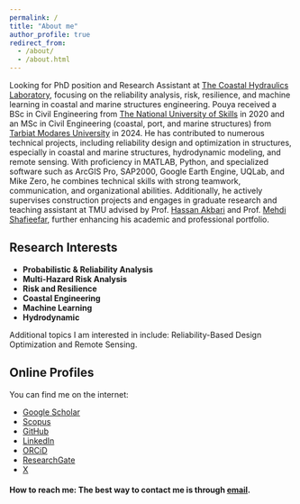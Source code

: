 ```yaml
---
permalink: /
title: "About me"
author_profile: true
redirect_from: 
  - /about/
  - /about.html
---
```


Looking for PhD position and Research Assistant at [The Coastal Hydraulics Laboratory](https://CoastalHydLab.modares.ac.ir/), focusing on the reliability analysis, risk, resilience, and machine learning in coastal and marine structures engineering. Pouya received a BSc in Civil Engineering from [The National University of Skills](https://nus.ac.ir/en/) in 2020 and an MSc in Civil Engineering (coastal, port, and marine structures) from [Tarbiat Modares University](https://modares.ac.ir/en) in 2024. He has contributed to numerous technical projects, including reliability design and optimization in structures, especially in coastal and marine structures, hydrodynamic modeling, and remote sensing. With proficiency in MATLAB, Python, and specialized software such as ArcGIS Pro, SAP2000, Google Earth Engine, UQLab, and Mike Zero, he combines technical skills with strong teamwork, communication, and organizational abilities. Additionally, he actively supervises construction projects and engages in graduate research and teaching assistant at TMU advised by Prof. [Hassan Akbari](https://www.modares.ac.ir/~akbari.h) and Prof. [Mehdi Shafieefar](https://www.modares.ac.ir/~shafiee), further enhancing his academic and professional portfolio.

## Research Interests
  * **Probabilistic & Reliability Analysis**
  * **Multi-Hazard Risk Analysis**
  * **Risk and Resilience**
  * **Coastal Engineering**
  * **Machine Learning**
  * **Hydrodynamic**

Additional topics I am interested in include: Reliability-Based Design Optimization and Remote Sensing.

## Online Profiles 

You can find me on the internet:

* [Google Scholar](https://scholar.google.com/citations?user=V5aIzssAAAAJ&hl=en&authuser=1)
* [Scopus](https://www.scopus.com/authid/detail.uri?origin=citedby&authorId=59362450400&zone=#tab=cited-by)
* [GitHub](https://github.com/pouyazarbipour)
* [LinkedIn](https://www.linkedin.com/in/pouya-zarbipour/)
* [ORCiD](https://orcid.org/0000-0002-8024-9062)
* [ResearchGate](https://www.researchgate.net/profile/Pouya-Zarbipour)
* [X](https://x.com/pouyazarbipour)

#### How to reach me: The best way to contact me is through [email](mailto:pouyazarbipour@gmail.com).

